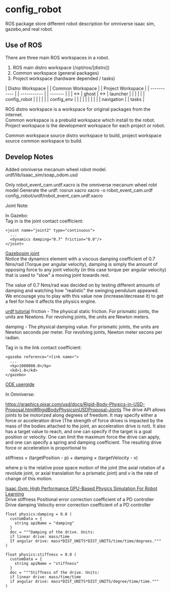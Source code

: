 # config_robot
ROS package store different robot description for omniverse isaac sim, gazebo,and real robot.

## Use of ROS
There are three main ROS workspaces in a robot.
1. ROS main distro workspace (/opt/ros/[distro])
2. Common workspace (general packages)
3. Project workspace (hardware depended / tasks)

| Distro Workspace        |      | Common Workspace        |      | Project Workspace  |
| -----------             |      | -----------             |      | -------            |
|                         | <->  | ghost                   | <->  | launcher           |
|                         |      |                         |      | config_robot       |
|                         |      |                         |      | config_env         |
|                         |      |                         |      |                    |
|                         |      | navigation              |      | tasks              |

ROS distro workspace is a workspace for original packages from the internet.  
Common workspace is a prebuild workspace which install to the robot.  
Project workspace is the development workspace for each project or robot.

Common workspace source distro workspace to build, project workspace source common workspace to build.

## Develop Notes

Added omniverse mecanum wheel robot model. urdf/lib/isaac_sim/soap_odom.usd

Only robot_event_cam.urdf.xacro is the omniverse mecanum wheel robt model
Generate the urdf:
rosrun xacro xacro -o robot_event_cam.urdf config_robot/urdf/robot_event_cam.urdf.xacro


Joint Note:

In Gazebo:  
Tag in <gazebo> is the joint contact coefficient:  
```
<joint name="joint2" type="continuous">
  ...
  <dynamics damping="0.7" friction="0.0"/>
</joint>
```

[Gazebosim joint](http://gazebosim.org/tutorials/?tut=ros_urdf#Joints)  
Notice the dynamics element with a viscous damping coefficient of 0.7 N*m*s/rad (Torque per angular velocity), damping is simply the amount of opposing force to any joint velocity (in this case torque per angular velocity) that is used to "slow" a moving joint towards rest.

The value of 0.7 N*m*s/rad was decided on by testing different amounts of damping and watching how "realistic" the swinging pendulum appeared. We encourage you to play with this value now (increase/decrease it) to get a feel for how it affects the physics engine.

[urdf tutorial](http://wiki.ros.org/urdf/Tutorials/Adding%20Physical%20and%20Collision%20Properties%20to%20a%20URDF%20Model)
friction - The physical static friction. For prismatic joints, the units are Newtons. For revolving joints, the units are Newton meters.

damping - The physical damping value. For prismatic joints, the units are Newton seconds per meter. For revolving joints, Newton meter secons per radian.


Tag in <gazebo> is the link contact coefficient:
```
<gazebo reference="<link name>">
  ...
  <kp>1000000.0</kp>
  <kd>1.0</kd>
</gazebo>
```
[ODE usergide](http://www.ode.org/ode-latest-userguide.html#sec_3_7_0)

In Omniverse:  

https://graphics.pixar.com/usd/docs/Rigid-Body-Physics-in-USD-Proposal.html#RigidBodyPhysicsinUSDProposal-Joints
The drive API allows joints to be motorized along degrees of freedom.  It may specify either a force or acceleration drive (The strength of force drives is impacted by the mass of the bodies attached to the joint, an acceleration drive is not).  It also has a target value to reach, and one can specify if the target is a goal position or velocity.  One can limit the maximum force the drive can apply, and one can specify a spring and damping coefficient.
The resulting drive force or acceleration is proportional to

stiffness × (targetPosition - p) + damping × (targetVelocity - v)

where p is the relative pose space motion of the joint (the axial rotation of a revolute joint, or axial translation for a prismatic joint) and v is the rate of change of this motion.

[Isaac Gym: High Performance GPU-Based Physics Simulation For Robot Learning](https://arxiv.org/pdf/2108.10470.pdf)  
Drive stiffness Positional error correction coefficient of a PD controller  
Drive damping Velocity error correction coefficient of a PD controller

```
float physics:damping = 0.0 (
  customData = {
    string apiName = "damping"
  }
  doc = """Damping of the drive. Units:
  if linear drive: mass/time
  If angular drive: mass*DIST_UNITS*DIST_UNITS/time/time/degrees."""
)

float physics:stiffness = 0.0 (
  customData = {
    string apiName = "stiffness"
  }
  doc = """Stiffness of the drive. Units:
  if linear drive: mass/time/time
  if angular drive: mass*DIST_UNITS*DIST_UNITS/degree/time/time."""
)
```
